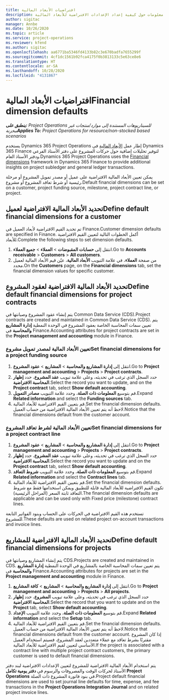 ```yaml
---
title: افتراضيات الأبعاد المالية
description: يقدم هذا الموضوع معلومات حول كيفية إعداد الإعدادات الافتراضية للأبعاد المالية.
author: sigitac
manager: Annbe
ms.date: 10/26/2020
ms.topic: article
ms.service: project-operations
ms.reviewer: kfend
ms.author: sigitac
ms.openlocfilehash: aa6771ba5346fd4133b82c3e670badfa7655299f
ms.sourcegitcommit: 4cf1dc1561b92fca4175f0b3813133c5e63ce8e6
ms.translationtype: HT
ms.contentlocale: ar-SA
ms.lasthandoff: 10/28/2020
ms.locfileid: "4131867"
---
```

# <a name="financial-dimension-defaults"></a><span data-ttu-id="16c9e-103">افتراضيات الأبعاد المالية</span><span class="sxs-lookup"><span data-stu-id="16c9e-103">Financial dimension defaults</span></span>

<span data-ttu-id="16c9e-104">_**ينطبق على:** Project Operations للسيناريوهات المستندة إلى موارد/منتجات غير مخزنة‬_</span><span class="sxs-lookup"><span data-stu-id="16c9e-104">_**Applies To:** Project Operations for resource/non-stocked based scenarios_</span></span>

<span data-ttu-id="16c9e-105">يستخدم Dynamics 365 Project Operations إطار عمل [الأبعاد المالية](https://docs.microsoft.com/dynamics365/finance/general-ledger/financial-dimensions) في Dynamics 365 Finance لتوفير تحليلات إضافية حول حركات المشروع على دفتر الأستاذ الفرعي ودفتر الأستاذ العام.</span><span class="sxs-lookup"><span data-stu-id="16c9e-105">Dynamics 365 Project Operations uses the [Financial dimensions](https://docs.microsoft.com/dynamics365/finance/general-ledger/financial-dimensions) framework in Dynamics 365 Finance to provide additional insights on project subledger and general ledger transactions.</span></span>

<span data-ttu-id="16c9e-106">يمكن تعيين الأبعاد المالية الافتراضية على عميل أو مصدر تمويل المشروع أو مرحلة رئيسية أو شرط تعاقد المشروع أو مشروع.</span><span class="sxs-lookup"><span data-stu-id="16c9e-106">Default financial dimensions can be set on a customer, project funding source, milestone, project contract line, or project.</span></span>

## <a name="define-default-financial-dimensions-for-a-customer"></a><span data-ttu-id="16c9e-107">تحديد الأبعاد المالية الافتراضية لعميل</span><span class="sxs-lookup"><span data-stu-id="16c9e-107">Define default financial dimensions for a customer</span></span>

<span data-ttu-id="16c9e-108">تم تحديد القيم الافتراضية لأبعاد العميل في Finance.</span><span class="sxs-lookup"><span data-stu-id="16c9e-108">Customer dimension defaults are specified in Finance.</span></span> <span data-ttu-id="16c9e-109">أكمل الخطوات التالية لتعيين القيم الافتراضية للأبعاد.</span><span class="sxs-lookup"><span data-stu-id="16c9e-109">Complete the following steps to set dimension defaults.</span></span>

1. <span data-ttu-id="16c9e-110">انتقل إلى **حسابات المقبوضات** > **العملاء** > **جميع العملاء**.</span><span class="sxs-lookup"><span data-stu-id="16c9e-110">Go to **Accounts receivable** > **Customers** > **All customers**.</span></span>
2. <span data-ttu-id="16c9e-111">من صفحة **العملاء**، في علامة التبويب **الأبعاد المالية**، عيّن قيم الأبعاد المالية لعميل محدد.</span><span class="sxs-lookup"><span data-stu-id="16c9e-111">On the **Customers** page, on the **Financial dimensions** tab, set the financial dimension values for specific customer.</span></span>

## <a name="define-default-financial-dimensions-for-project-contracts"></a><span data-ttu-id="16c9e-112">تحديد الأبعاد المالية الافتراضية لعقود المشروع</span><span class="sxs-lookup"><span data-stu-id="16c9e-112">Define default financial dimensions for project contracts</span></span>

<span data-ttu-id="16c9e-113">يتم إنشاء عقود المشروع وصيانتها في Common Data Service (CDS).</span><span class="sxs-lookup"><span data-stu-id="16c9e-113">Project contracts are created and maintained in Common Data Service (CDS).</span></span> <span data-ttu-id="16c9e-114">يتم تعيين سمات المحاسبة الخاصة بعقود المشروع في الوحدة النمطية **إدارة المشاريع والمحاسبة** في Finance.</span><span class="sxs-lookup"><span data-stu-id="16c9e-114">Accounting attributes for project contracts are set in the **Project management and accounting** module in Finance.</span></span>

### <a name="set-financial-dimensions-for-a-project-funding-source"></a><span data-ttu-id="16c9e-115">تعيين الأبعاد المالية لمصدر تمويل مشروع</span><span class="sxs-lookup"><span data-stu-id="16c9e-115">Set financial dimensions for a project funding source</span></span>

1. <span data-ttu-id="16c9e-116">انتقل إلى **إدارة المشاريع والمحاسبة** > **المشاريع** > **عقود المشروع**.</span><span class="sxs-lookup"><span data-stu-id="16c9e-116">Go to **Project management and accounting** > **Projects** > **Project contracts**.</span></span>
2. <span data-ttu-id="16c9e-117">حدد السجل الذي ترغب في تحديثه، وعلى علامة تبويب **عقد المشروع**، حدد **إظهار المحاسبة الافتراضية**.</span><span class="sxs-lookup"><span data-stu-id="16c9e-117">Select the record you want to update, and on the **Project contract** tab, select **Show default accounting**.</span></span>
3. <span data-ttu-id="16c9e-118">قم بتوسيع **المعلومات ذات الصلة**، وحدد علامة التبويب **مصادر التمويل**.</span><span class="sxs-lookup"><span data-stu-id="16c9e-118">Expand **Related information** and select the **Funding sources** tab.</span></span>
4. <span data-ttu-id="16c9e-119">قم بتعيين القيم الافتراضية للأبعاد المالية.</span><span class="sxs-lookup"><span data-stu-id="16c9e-119">Set the financial dimension defaults.</span></span> <span data-ttu-id="16c9e-120">لاحظ أنه يتم تعيين الأبعاد المالية الافتراضية من حساب العميل.</span><span class="sxs-lookup"><span data-stu-id="16c9e-120">Notice that the financial dimensions default from the customer account.</span></span>

### <a name="set-financial-dimensions-for-a-project-contract-line"></a><span data-ttu-id="16c9e-121">تعيين الأبعاد المالية لشرط تعاقد المشروع</span><span class="sxs-lookup"><span data-stu-id="16c9e-121">Set financial dimensions for a project contract line</span></span>

1. <span data-ttu-id="16c9e-122">انتقل إلى **إدارة المشاريع والمحاسبة** > **المشاريع** > **عقود المشروع**.</span><span class="sxs-lookup"><span data-stu-id="16c9e-122">Go to **Project management and accounting** > **Projects** > **Project contracts**.</span></span>
2. <span data-ttu-id="16c9e-123">حدد السجل الذي ترغب في تحديثه، وعلى علامة تبويب **عقد المشروع**، حدد **إظهار المحاسبة الافتراضية**.</span><span class="sxs-lookup"><span data-stu-id="16c9e-123">Select the record you want to update and on the **Project contract** tab, select **Show default accounting**.</span></span>
3. <span data-ttu-id="16c9e-124">قم بتوسيع **المعلومات ذات الصلة**، وحدد علامة التبويب **شروط التعاقد**.</span><span class="sxs-lookup"><span data-stu-id="16c9e-124">Expand **Related information** and select the **Contract lines** tab.</span></span>
4. <span data-ttu-id="16c9e-125">قم بتعيين القيم الافتراضية للأبعاد المالية.</span><span class="sxs-lookup"><span data-stu-id="16c9e-125">Set the financial dimension defaults.</span></span> <span data-ttu-id="16c9e-126">تكون القيم الافتراضية للأبعاد المالية قابلة للتطبيق ويمكن استخدامها فقط مع شروط التعاقد ثابتة السعر (المراحل الرئيسية).</span><span class="sxs-lookup"><span data-stu-id="16c9e-126">The financial dimension defaults are applicable and can be used only with Fixed price (milestone) contract lines.</span></span>

<span data-ttu-id="16c9e-127">تستخدم هذه القيم الافتراضية في الحركات على الحساب وبنود الفواتير التابعة للمشروع.</span><span class="sxs-lookup"><span data-stu-id="16c9e-127">These defaults are used on related project on-account transactions and invoice lines.</span></span>

## <a name="define-default-financial-dimensions-for-projects"></a><span data-ttu-id="16c9e-128">تحديد الأبعاد المالية الافتراضية للمشاريع</span><span class="sxs-lookup"><span data-stu-id="16c9e-128">Define default financial dimensions for projects</span></span>

<span data-ttu-id="16c9e-129">يتم إنشاء المشاريع وصيانتها في CDS.</span><span class="sxs-lookup"><span data-stu-id="16c9e-129">Projects are created and maintained in CDS.</span></span> <span data-ttu-id="16c9e-130">يتم تعيين سمات المحاسبة الخاصة بالمشاريع في الوحدة النمطية **إدارة المشاريع والمحاسبة** في Finance.</span><span class="sxs-lookup"><span data-stu-id="16c9e-130">Accounting attributes for projects are set in the **Project management and accounting** module in Finance.</span></span>

1. <span data-ttu-id="16c9e-131">انتقل إلى **إدارة المشاريع والمحاسبة** > **المشاريع** > **كافة المشاريع**.</span><span class="sxs-lookup"><span data-stu-id="16c9e-131">Go to **Project management and accounting** > **Projects** > **All projects**.</span></span>
2. <span data-ttu-id="16c9e-132">حدد السجل الذي ترغب في تحديثه، وعلى علامة تبويب **المشروع**، حدد **إظهار المحاسبة الافتراضية**.</span><span class="sxs-lookup"><span data-stu-id="16c9e-132">Select the record that you want to update and on the **Project** tab, select **Show default accounting**.</span></span>
3. <span data-ttu-id="16c9e-133">قم بتوسيع **المعلومات ذات الصلة**، وحدد علامة التبويب **الإعداد**.</span><span class="sxs-lookup"><span data-stu-id="16c9e-133">Expand **Related information** and select the **Setup** tab.</span></span>
4. <span data-ttu-id="16c9e-134">قم بتعيين القيم الافتراضية للأبعاد المالية.</span><span class="sxs-lookup"><span data-stu-id="16c9e-134">Set the financial dimension defaults.</span></span> <span data-ttu-id="16c9e-135">لاحظ أنه يتم تعيين الأبعاد المالية الافتراضية من حساب العميل.</span><span class="sxs-lookup"><span data-stu-id="16c9e-135">Notice that financial dimensions default from the customer account.</span></span> <span data-ttu-id="16c9e-136">إذا كان المشروع مقترنًا بشرط تعاقد مع عملاء متعددين لعقد المشروع، فسيتم استخدام العميل الأساسي لتعيين لقيم الافتراضية للأبعاد المالية.</span><span class="sxs-lookup"><span data-stu-id="16c9e-136">If the project is associated with a contract line with multiple project contract customers, the primary customer is used to default financial dimensions.</span></span>

<span data-ttu-id="16c9e-137">يتم استخدام الأبعاد المالية الافتراضية للمشروع لتعيين الإعدادات الافتراضية لبند دفتر الأستاذ لحركات الوقت والمصروفات والرسوم في **دفتر يومية تكامل Project Operations** في بنود فاتورة المشروع ذات الصلة.</span><span class="sxs-lookup"><span data-stu-id="16c9e-137">Project default financial dimensions are used to set journal line defaults for time, expense, and fee transactions in the **Project Operations Integration Journal** and on related project invoice lines.</span></span>
